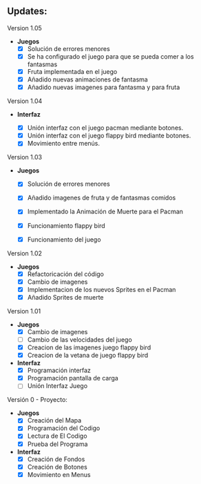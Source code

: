 ## Updates:
Version 1.05  

  - **Juegos**
     - [X] Solución de errores menores
     - [X] Se ha configurado el juego para que se pueda comer a los fantasmas
     - [X] Fruta implementada en el juego
     - [X] Añadido nuevas animaciones de fantasma
     - [x] Añadido nuevas imagenes para fantasma y para fruta
     
Version 1.04

  - **Interfaz**
 
    - [X] Unión interfaz con el juego pacman mediante botones.
    - [X] Unión interfaz con el juego flappy bird mediante botones.
    - [X] Movimiento entre menús.

Version 1.03  

  - **Juegos**
     - [X] Solución de errores menores
     - [X] Añadido imagenes de fruta y de fantasmas comidos
     - [X] Implementado la Animación de Muerte para el Pacman
     - [X] Funcionamiento flappy bird
     - [x] Funcionamiento del juego

     
     
Version 1.02  

  - **Juegos**
     - [X] Refactoricación del código 
     - [X] Cambio de imagenes
     - [X] Implementacion de los nuevos Sprites en el Pacman
     - [X] Añadido Sprites de muerte
     
Version 1.01  

  - **Juegos**
     - [X] Cambio de imagenes                                                                          
     - [ ] Cambio de las velocidades del juego
     - [X] Creacion de las imagenes juego flappy bird
     - [X] Creacion de la vetana de juego flappy bird
     
  - **Interfaz** 
     - [X] Programación interfaz                                                                        
     - [X] Programación pantalla de carga                                                               
     - [ ] Unión Interfaz Juego                                                                         

Versión 0 - Proyecto:

  - **Juegos**
     - [X] Creación del Mapa                                                                            
     - [X] Programación del Codigo                                                                      
     - [X] Lectura de El Codigo                                                                         
     - [X] Prueba del Programa                                                                          
     
  - **Interfaz** 
     - [X] Creación de Fondos                                                                           
     - [X] Creación de Botones                                                                          
     - [X] Movimiento en Menus                                                                          
